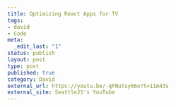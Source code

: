 ```yaml
---
title: Optimizing React Apps for TV
tags:
- david
- Code
meta:
  _edit_last: "1"
status: publish
layout: post
type: post
published: true
category: David
external_url: https://youtu.be/-qFNutsy66o?t=11m43s
external_site: SeattleJS's YouTube
---
```

